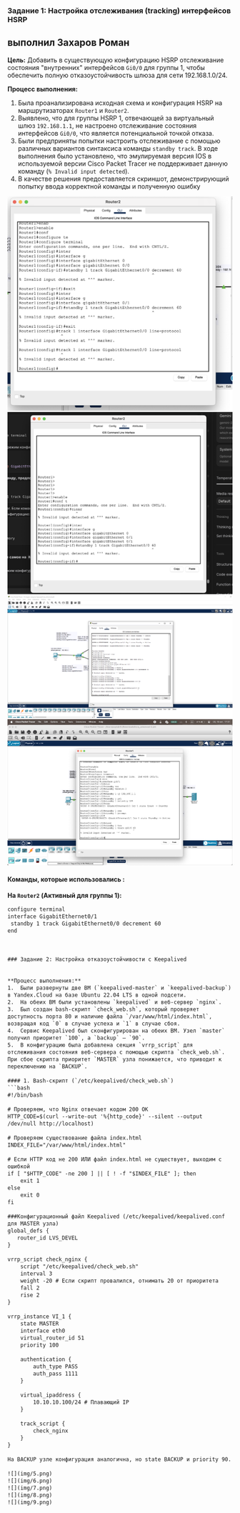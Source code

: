 ### Задание 1: Настройка отслеживания (tracking) интерфейсов HSRP
## выполнил Захаров Роман 


**Цель:** Добавить в существующую конфигурацию HSRP отслеживание состояния "внутренних" интерфейсов `Gi0/0` для группы 1, чтобы обеспечить полную отказоустойчивость шлюза для сети 192.168.1.0/24.

**Процесс выполнения:**
1.  Была проанализирована исходная схема и конфигурация HSRP на маршрутизаторах `Router1` и `Router2`.
2.  Выявлено, что для группы HSRP 1, отвечающей за виртуальный шлюз `192.168.1.1`, не настроено отслеживание состояния интерфейсов `Gi0/0`, что является потенциальной точкой отказа.
3.  Были предприняты попытки настроить отслеживание с помощью различных вариантов синтаксиса команды `standby track`. В ходе выполнения было установлено, что эмулируемая версия IOS в используемой версии Cisco Packet Tracer не поддерживает данную команду (`% Invalid input detected`).
4.  В качестве решения предоставляется скриншот, демонстрирующий попытку ввода корректной команды и полученную ошибку


![](img/1.png)
![](img/2.png)
![](img/3.png)
![](img/4.png)

#### Команды, которые использовались :

**На `Router2` (Активный для группы 1):**
```cisco
configure terminal
interface GigabitEthernet0/1
 standby 1 track GigabitEthernet0/0 decrement 60
end



### Задание 2: Настройка отказоустойчивости с Keepalived


**Процесс выполнения:**
1.  Были развернуты две ВМ (`keepalived-master` и `keepalived-backup`) в Yandex.Cloud на базе Ubuntu 22.04 LTS в одной подсети.
2.  На обеих ВМ были установлены `keepalived` и веб-сервер `nginx`.
3.  Был создан bash-скрипт `check_web.sh`, который проверяет доступность порта 80 и наличие файла `/var/www/html/index.html`, возвращая код `0` в случае успеха и `1` в случае сбоя.
4.  Сервис Keepalived был сконфигурирован на обеих ВМ. Узел `master` получил приоритет `100`, а `backup` – `90`.
5.  В конфигурацию была добавлена секция `vrrp_script` для отслеживания состояния веб-сервера с помощью скрипта `check_web.sh`. При сбое скрипта приоритет `MASTER` узла понижается, что приводит к переключению на `BACKUP`.

#### 1. Bash-скрипт (`/etc/keepalived/check_web.sh`)
```bash
#!/bin/bash

# Проверяем, что Nginx отвечает кодом 200 OK
HTTP_CODE=$(curl --write-out '%{http_code}' --silent --output /dev/null http://localhost)

# Проверяем существование файла index.html
INDEX_FILE="/var/www/html/index.html"

# Если HTTP код не 200 ИЛИ файл index.html не существует, выходим с ошибкой
if [ "$HTTP_CODE" -ne 200 ] || [ ! -f "$INDEX_FILE" ]; then
    exit 1
else
    exit 0
fi

###Конфигурационный файл Keepalived (/etc/keepalived/keepalived.conf для MASTER узла)
global_defs {
   router_id LVS_DEVEL
}

vrrp_script check_nginx {
    script "/etc/keepalived/check_web.sh"
    interval 3
    weight -20 # Если скрипт провалился, отнимать 20 от приоритета
    fall 2
    rise 2
}

vrrp_instance VI_1 {
    state MASTER
    interface eth0
    virtual_router_id 51
    priority 100
    
    authentication {
        auth_type PASS
        auth_pass 1111
    }
    
    virtual_ipaddress {
        10.10.10.100/24 # Плавающий IP
    }
    
    track_script {
        check_nginx
    }
}

На BACKUP узле конфигурация аналогична, но state BACKUP и priority 90.

![](img/5.png)
![](img/6.png)
![](img/7.png)
![](img/8.png)
![](img/9.png)

